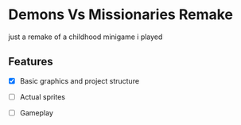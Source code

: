 # Demons Vs Missionaries Remake

just a remake of a childhood minigame i played



## Features

- [x] Basic graphics and project structure
- [ ] Actual sprites
- [ ] Gameplay

